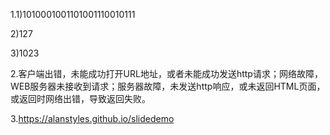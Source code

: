 1.1)1010001001101001110010111

  2)127

  3)1023

2.客户端出错，未能成功打开URL地址，或者未能成功发送http请求；网络故障，WEB服务器未接收到请求；服务器故障，未发送http响应，或未返回HTML页面，或返回时网络出错，导致返回失败。

3.https://alanstyles.github.io/slidedemo

